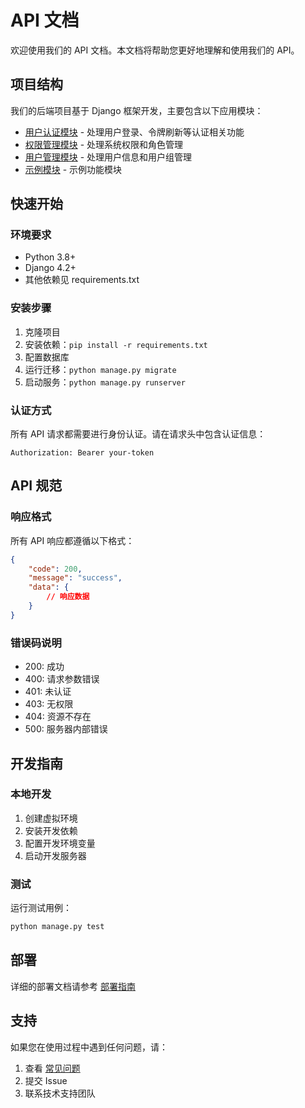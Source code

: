 # API 文档

欢迎使用我们的 API 文档。本文档将帮助您更好地理解和使用我们的 API。

## 项目结构

我们的后端项目基于 Django 框架开发，主要包含以下应用模块：

- [用户认证模块](auth/index.md) - 处理用户登录、令牌刷新等认证相关功能
- [权限管理模块](perm/index.md) - 处理系统权限和角色管理
- [用户管理模块](user/index.md) - 处理用户信息和用户组管理
- [示例模块](demo/index.md) - 示例功能模块

## 快速开始

### 环境要求

- Python 3.8+
- Django 4.2+
- 其他依赖见 requirements.txt

### 安装步骤

1. 克隆项目
2. 安装依赖：`pip install -r requirements.txt`
3. 配置数据库
4. 运行迁移：`python manage.py migrate`
5. 启动服务：`python manage.py runserver`

### 认证方式

所有 API 请求都需要进行身份认证。请在请求头中包含认证信息：

```http
Authorization: Bearer your-token
```

## API 规范

### 响应格式

所有 API 响应都遵循以下格式：

```json
{
    "code": 200,
    "message": "success",
    "data": {
        // 响应数据
    }
}
```

### 错误码说明

- 200: 成功
- 400: 请求参数错误
- 401: 未认证
- 403: 无权限
- 404: 资源不存在
- 500: 服务器内部错误

## 开发指南

### 本地开发

1. 创建虚拟环境
2. 安装开发依赖
3. 配置开发环境变量
4. 启动开发服务器

### 测试

运行测试用例：

```bash
python manage.py test
```

## 部署

详细的部署文档请参考 [部署指南](deployment.md)

## 支持

如果您在使用过程中遇到任何问题，请：

1. 查看 [常见问题](faq.md)
2. 提交 Issue
3. 联系技术支持团队 